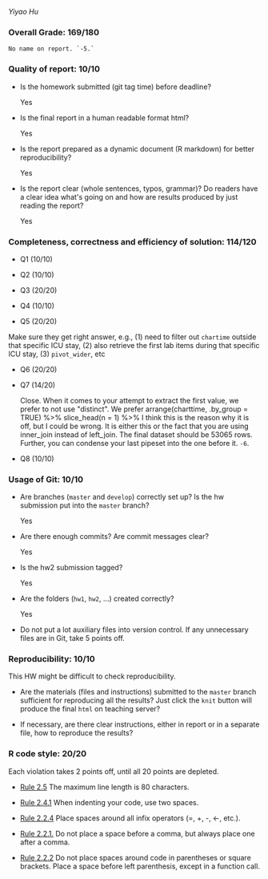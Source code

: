 *Yiyao Hu*

### Overall Grade: 169/180

    No name on report. `-5.`

### Quality of report: 10/10

-   Is the homework submitted (git tag time) before deadline? 

    Yes
  
-   Is the final report in a human readable format html? 

    Yes
  
-   Is the report prepared as a dynamic document (R markdown) for better reproducibility?

    Yes
  
-   Is the report clear (whole sentences, typos, grammar)? Do readers have a clear idea what's going on and how are results produced by just reading the report? 

    Yes
  
### Completeness, correctness and efficiency of solution: 114/120

- Q1 (10/10)

- Q2 (10/10)

- Q3 (20/20)

- Q4 (10/10)

- Q5 (20/20)

Make sure they get right answer, e.g., (1) need to filter out `chartime` outside that specific ICU stay, (2) also retrieve the first lab items during that specific ICU stay, (3) `pivot_wider`, etc

- Q6 (20/20)

- Q7 (14/20)

    Close. When it comes to your attempt to extract the first value, we prefer to not use "distinct".   We prefer
    arrange(charttime, .by_group = TRUE) %>%
      slice_head(n = 1) %>%
    I think this is the reason why it is off, but I could be wrong. It is either this or the fact that you are using inner_join instead of left_join. The final dataset should be 53065 rows. Further, you can condense your last pipeset into the one before it. `-6`. 
    
- Q8 (10/10)

	    
### Usage of Git: 10/10

-   Are branches (`master` and `develop`) correctly set up? Is the hw submission put into the `master` branch?

    Yes
  
-   Are there enough commits? Are commit messages clear? 
   
    Yes
         
-   Is the hw2 submission tagged? 

    Yes
  
-   Are the folders (`hw1`, `hw2`, ...) created correctly? 
  
    Yes
  
-   Do not put a lot auxiliary files into version control. If any unnecessary files are in Git, take 5 points off.

### Reproducibility: 10/10

This HW might be difficult to check reproducibility. 

-   Are the materials (files and instructions) submitted to the `master` branch sufficient for reproducing all the results? Just click the `knit` button will produce the final `html` on teaching server? 

-   If necessary, are there clear instructions, either in report or in a separate file, how to reproduce the results?

### R code style: 20/20

Each violation takes 2 points off, until all 20 points are depleted.

-   [Rule 2.5](https://style.tidyverse.org/syntax.html#long-lines) The maximum line length is 80 characters.  

-   [Rule 2.4.1](https://style.tidyverse.org/syntax.html#indenting) When indenting your code, use two spaces.  

-   [Rule 2.2.4](https://style.tidyverse.org/syntax.html#infix-operators) Place spaces around all infix operators (=, +, -, &lt;-, etc.).  

-   [Rule 2.2.1.](https://style.tidyverse.org/syntax.html#commas) Do not place a space before a comma, but always place one after a comma.  

-   [Rule 2.2.2](https://style.tidyverse.org/syntax.html#parentheses) Do not place spaces around code in parentheses or square brackets. Place a space before left parenthesis, except in a function call.
